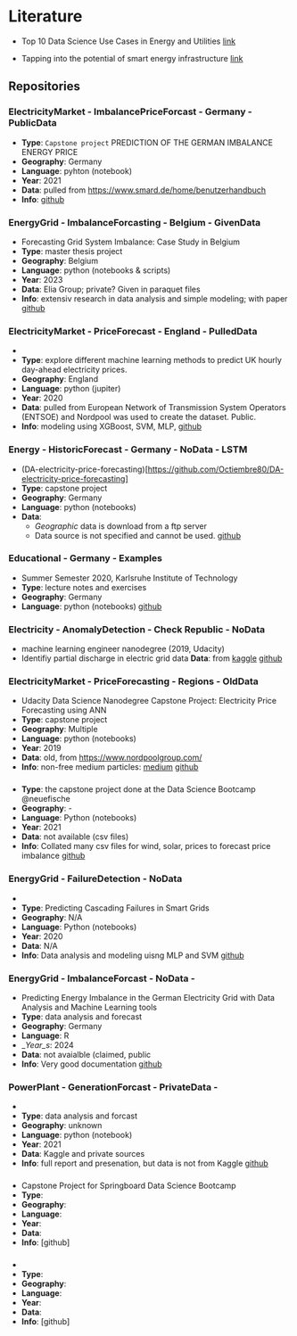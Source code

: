 # Literature 

- Top 10 Data Science Use Cases in Energy and Utilities [link](https://www.kdnuggets.com/2019/09/top-10-data-science-use-cases-energy-utilities.html)

- Tapping into the potential of smart energy infrastructure [link](https://assets.new.siemens.com/siemens/assets/api/uuid:7e07495d-f680-4f38-99d1-6afaa2c3b9d9/Siemens-Smart-Energy-Infrastructure-Guide.pdf)

## Repositories 


### ElectricityMarket - ImbalancePriceForcast - Germany - PublicData
- __Type__: `Capstone project` PREDICTION OF THE GERMAN IMBALANCE ENERGY PRICE
- __Geography__: Germany
- __Language__: pyhton (notebook)
- __Year__: 2021
- __Data__: pulled from https://www.smard.de/home/benutzerhandbuch 
- __Info__: 
[github](https://github.com/Jaoaud/Capstone_Energy)

### EnergyGrid - ImbalanceForcasting - Belgium - GivenData 
- Forecasting Grid System Imbalance: Case Study in Belgium
- __Type__: master thesis project
- __Geography__: Belgium
- __Language__: python (notebooks & scripts)
- __Year__: 2023
- __Data__: Elia Group; private? Given in paraquet files
- __Info__: extensiv research in data analysis and simple modeling; with paper
[github](https://github.com/tomasurdiales/System_Imbalance_Forecasting)




### ElectricityMarket - PriceForecast - England - PulledData
- 
- __Type__: explore different machine learning methods to predict UK hourly day-ahead electricity prices. 
- __Geography__: England
- __Language__: python (jupiter)
- __Year__: 2020
- __Data__: pulled from European Network of Transmission System Operators (ENTSOE) and Nordpool was used to create the dataset. Public. 
- __Info__: modeling using XGBoost, SVM, MLP, 
[github](https://github.com/emilieallen/DSI-Capstone/tree/master)


### Energy - HistoricForecast - Germany - NoData - LSTM
- (DA-electricity-price-forecasting)[https://github.com/Octiembre80/DA-electricity-price-forecasting]
- __Type__: capstone project
- __Geography__: Germany
- __Language__: python (notebooks)
- __Data__:  
	- _Geographic_ data is download from a ftp server
	- Data source is not specified and cannot be used. 
[github](https://github.com/Octiembre80/DA-electricity-price-forecasting)


### Educational - Germany - Examples
- Summer Semester 2020, Karlsruhe Institute of Technology
- __Type__: lecture notes and exercises
- __Geography__: Germany
- __Language__: python (notebooks)
[github](https://github.com/pitmonticone/EnergySystemModelling)


### Electricity - AnomalyDetection - Check Republic - NoData
- machine learning engineer nanodegree (2019, Udacity) 
- Identifiy partial discharge in electric grid data
__Data__: from [kaggle](https://www.kaggle.com/c/vsb-power-line-fault-detection/data)
[github](https://github.com/yfauser/capstone-project/tree/master)


### ElectricityMarket - PriceForecasting - Regions - OldData
- Udacity Data Science Nanodegree Capstone Project: Electricity Price Forecasting using ANN
- __Type__: capstone project
- __Geography__: Multiple
- __Language__: python (notebooks)
- __Year__: 2019
- __Data__: old, from https://www.nordpoolgroup.com/
- __Info__: non-free medium particles: [medium](https://medium.com/@mbonanomi/hourly-electricity-price-forecasting-using-long-short-term-memory-neural-networks-814ceac517b0)
[github](https://github.com/matteobonanomi/dsnd-capstone)


### 
- __Type__: the capstone project done at the Data Science Bootcamp @neuefische
- __Geography__: - 
- __Language__: Python (notebooks)
- __Year__: 2021
- __Data__: not available (csv files)
- __Info__: Collated many csv files for wind, solar, prices to forecast price imbalance
[github](https://github.com/Windbenders/capstone_energy)


### EnergyGrid - FailureDetection - NoData
- 
- __Type__: Predicting Cascading Failures in Smart Grids
- __Geography__: N/A
- __Language__: Python (notebooks)
- __Year__: 2020
- __Data__: N/A
- __Info__: Data analysis and modeling uisng MLP and SVM
[github](https://github.com/rashuvro/Predicting_blackouts_in_smart_grids_using_Machine_learning)


### EnergyGrid - ImbalanceForcast - NoData - 
- Predicting Energy Imbalance in the German Electricity Grid with Data Analysis and Machine Learning tools
- __Type__: data analysis and forecast
- __Geography__: Germany
- __Language__: R
- __Year_s_: 2024
- __Data__: not avaialble (claimed, public
- __Info__: Very good documentation
[github](https://github.com/NoranneGabouge/power_imbalance)

### PowerPlant - GenerationForcast - PrivateData - 
- 
- __Type__: data analysis and forcast
- __Geography__: unknown
- __Language__: python (notebook)
- __Year__: 2021
- __Data__: Kaggle and private sources
- __Info__: full report and presenation, but data is not from Kaggle
[github](https://github.com/Bench-amblee/solar_power_prediction_model)

### 
- Capstone Project for Springboard Data Science Bootcamp
- __Type__:
- __Geography__:
- __Language__:
- __Year__:
- __Data__:
- __Info__:
[github]

### 
- 
- __Type__:
- __Geography__:
- __Language__:
- __Year__:
- __Data__:
- __Info__:
[github]
